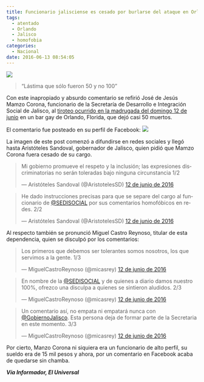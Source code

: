 ```yaml
---
title: Funcionario jalisciense es cesado por burlarse del ataque en Orlando
tags:
  - atentado
  - Orlando
  - Jalisco
  - homofobia
categories:
  - Nacional
date: 2016-06-13 08:54:05
---
```

![](https://res.cloudinary.com/pidmx/image/upload/v1465825998/mamzo_burla_orlando-860x464_m3jh9o.jpg)

> “Lástima que sólo fueron 50 y no 100”

Con este inapropiado y absurdo comentario se refirió José de Jesús Mamzo Corona, funcionario de la Secretaría de Desarrollo e Integración Social de Jalisco, al [tiroteo ocurrido en la madrugada del domingo 12 de junio](http://www.sopitas.com/622799-orlando-florida-tiroteo-bar-gay/) en un bar gay de Orlando, Florida, que dejó casi 50 muertos.

El comentario fue posteado en su perfil de Facebook:
![](https://res.cloudinary.com/pidmx/image/upload/v1465826013/coment_tonto-768x400_ecwhjc.jpg)

La imagen de este post comenzó a difundirse en redes sociales y llegó hasta Aristóteles Sandoval, gobernador de Jalisco, quien pidió que Mamzo Corona fuera cesado de su cargo.

<blockquote class="twitter-tweet" data-lang="es"><p lang="es" dir="ltr">Mi gobierno promueve el respeto y la inclusión; las expresiones discriminatorias no serán toleradas bajo ninguna circunstancia 1/2</p>&mdash; Aristóteles Sandoval (@AristotelesSD) <a href="https://twitter.com/AristotelesSD/status/742126408680361984">12 de junio de 2016</a></blockquote>
<script async src="//platform.twitter.com/widgets.js" charset="utf-8"></script>

<blockquote class="twitter-tweet" data-lang="es"><p lang="es" dir="ltr">He dado instrucciones precisas para que se separe del cargo al funcionario de <a href="https://twitter.com/SEDISOCIAL">@SEDISOCIAL</a> por sus comentarios homofóbicos en redes. 2/2</p>&mdash; Aristóteles Sandoval (@AristotelesSD) <a href="https://twitter.com/AristotelesSD/status/742126667561213952">12 de junio de 2016</a></blockquote>
<script async src="//platform.twitter.com/widgets.js" charset="utf-8"></script>

Al respecto también se pronunció Miguel Castro Reynoso, titular de esta dependencia, quien se disculpó por los comentarios:

<blockquote class="twitter-tweet" data-lang="es"><p lang="es" dir="ltr">Los primeros que debemos ser tolerantes somos nosotros, los que servimos a la gente. 1/3</p>&mdash; MiguelCastroReynoso (@micasrey) <a href="https://twitter.com/micasrey/status/742128888466178048">12 de junio de 2016</a></blockquote>
<script async src="//platform.twitter.com/widgets.js" charset="utf-8"></script>

<blockquote class="twitter-tweet" data-lang="es"><p lang="es" dir="ltr">En nombre de la <a href="https://twitter.com/SEDISOCIAL">@SEDISOCIAL</a> y de quienes a diario damos nuestro 100%, ofrezco una disculpa a quienes se sintieron aludidos. 2/3</p>&mdash; MiguelCastroReynoso (@micasrey) <a href="https://twitter.com/micasrey/status/742129049980395521">12 de junio de 2016</a></blockquote>
<script async src="//platform.twitter.com/widgets.js" charset="utf-8"></script>

<blockquote class="twitter-tweet" data-lang="es"><p lang="es" dir="ltr">Un comentario así, no empata ni empatará nunca con <a href="https://twitter.com/GobiernoJalisco">@GobiernoJalisco</a>. Esta persona deja de formar parte de la Secretaria en este momento. 3/3</p>&mdash; MiguelCastroReynoso (@micasrey) <a href="https://twitter.com/micasrey/status/742132464529772544">12 de junio de 2016</a></blockquote>
<script async src="//platform.twitter.com/widgets.js" charset="utf-8"></script>

Por cierto, Manzo Corona ni siquiera era un funcionario de alto perfil, su sueldo era de 15 mil pesos y ahora, por un comentario en Facebook acaba de quedarse sin chamba.

***Vía Informador, El Universal***
